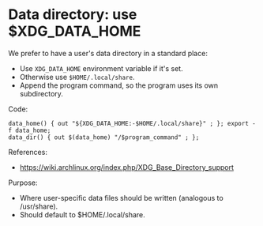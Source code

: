 # Data directory: use $XDG_DATA_HOME

We prefer to have a user's data directory in a standard place:

  * Use `XDG_DATA_HOME` environment variable if it's set.
  * Otherwise use `$HOME/.local/share`.
  * Append the program command, so the program uses its own subdirectory.

Code:

    data_home() { out "${XDG_DATA_HOME:-$HOME/.local/share}" ; }; export -f data_home;
    data_dir() { out $(data_home) "/$program_command" ; };

References:

  * https://wiki.archlinux.org/index.php/XDG_Base_Directory_support

Purpose:

  * Where user-specific data files should be written (analogous to /usr/share).
  * Should default to $HOME/.local/share.


